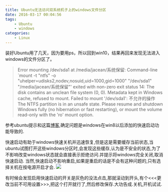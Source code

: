 ```yaml
---
title: Ubuntu无法访问双系统机子上的windows文件分区
date: 2016-03-17 00:04:56
tags:
    - Ubuntu
    - windows
categories:
    - Linux
---
```

装好Ubuntu用了几天，因为要用ps，所以回到win10，结果再回来发现无法进入windows的文件分区了。
> Error mounting /dev/sda1 at /media/jacean/系统保留: Command-line `mount -t "ntfs" -o "uhelper=udisks2,nodev,nosuid,uid=1000,gid=1000" "/dev/sda1" "/media/jacean/系统保留"' exited with non-zero exit status 14: The disk contains an unclean file system (0, 0).
Metadata kept in Windows cache, refused to mount.
Failed to mount '/dev/sda1': 不允许的操作
The NTFS partition is in an unsafe state. Please resume and shutdown
Windows fully (no hibernation or fast restarting), or mount the volume
read-only with the 'ro' mount option.

参考ubuntu提示和这篇[博客](http://blog.sina.com.cn/s/blog_6b7bd17e0101eyz9.html),确定问题是windows在win8以后添加的快速启动功能导致的.

<!-- more -->
快速启动有助于windows快速关机并迅速恢复,但是这是需要缓存当前状态,当ubuntu试图打开这些windows分区时,会发现这些缓存,认为是不安全的状态,为了不影响改变windows状态就会直接表示拒绝访问.并提示将windows完全关闭,取消快速启动.
当然,快速启动不影响重启,如果是重启的话是不会有这种问题的,只有选择关机在按电源开启才会.
![](http://7xrtyi.com1.z0.glb.clouddn.com/hexoBlog_img_windowspower.png)

有时候会发现启用快速启动的开关是灰色的没法点击,那就滚动到开头,有个<<<更改当前不可用设置>>>,把这个打开就行了,然后修改保存.大功告成.关机,开机试试.
